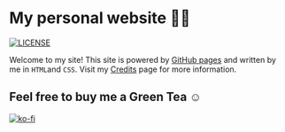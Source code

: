 # My personal website 👋🏼

[![LICENSE](https://img.shields.io/badge/license-MIT-lightgrey.svg)](https://raw.githubusercontent.com/divin/divin.github.io/master/LICENSE)

Welcome to my site! This site is powered by [GitHub pages](https://pages.github.com) and written by me in `HTML`and `CSS`. Visit my [Credits](https://divinism.space/credits) page for more information.

## Feel free to buy me a Green Tea :relaxed:

[![ko-fi](https://www.ko-fi.com/img/githubbutton_sm.svg)](https://ko-fi.com/divinism)
